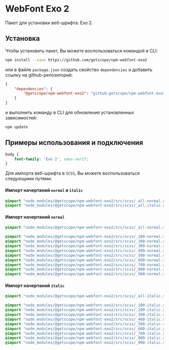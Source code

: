 # WebFont Exo 2

Пакет для установки веб-шрифта: Exo 2.

## Установка

Чтобы установить пакет, Вы можете воспользоваться командой в CLI:

```bash 
npm install --save https://github.com/getscope/npm-webfont-exo2
```

или в файле `package.json` создать свойство `dependencies` и добавить ссылку на github-репозиторий:

```json 
{
    "dependencies": {
        "@getscope/npm-webfont-exo2": "github:getscope/npm-webfont-exo2"
    }
}
```

и выполнить команду в CLI для обновления установленных зависимостей:

```bash 
npm update
```

## Примеры использования и подключения

```css 
body {
    font-family: 'Exo 2', sans-serif;
}
```

Для импорта веб-шрифта в `SCSS`, Вы можете воспользоваться следующими путями:

#### Импорт начертаний `normal` и `italic`

```scss 
@import "node_modules/@getscope/npm-webfont-exo2/src/scss/_all-normal.scss";
@import "node_modules/@getscope/npm-webfont-exo2/src/scss/_all-italic.scss";
```

#### Импорт начертаний `normal`

```scss 
@import "node_modules/@getscope/npm-webfont-exo2/src/scss/_all-normal.scss";
```

```scss 
@import "node_modules/@getscope/npm-webfont-exo2/src/scss/_100-normal.scss";
@import "node_modules/@getscope/npm-webfont-exo2/src/scss/_200-normal.scss";
@import "node_modules/@getscope/npm-webfont-exo2/src/scss/_300-normal.scss";
@import "node_modules/@getscope/npm-webfont-exo2/src/scss/_400-normal.scss";
@import "node_modules/@getscope/npm-webfont-exo2/src/scss/_500-normal.scss";
@import "node_modules/@getscope/npm-webfont-exo2/src/scss/_600-normal.scss";
@import "node_modules/@getscope/npm-webfont-exo2/src/scss/_700-normal.scss";
@import "node_modules/@getscope/npm-webfont-exo2/src/scss/_800-normal.scss";
@import "node_modules/@getscope/npm-webfont-exo2/src/scss/_900-normal.scss";
```

#### Импорт начертаний `italic`

```scss 
@import "node_modules/@getscope/npm-webfont-exo2/src/scss/_all-italic.scss";
```

```scss 
@import "node_modules/@getscope/npm-webfont-exo2/src/scss/_100-italic.scss";
@import "node_modules/@getscope/npm-webfont-exo2/src/scss/_200-italic.scss";
@import "node_modules/@getscope/npm-webfont-exo2/src/scss/_300-italic.scss";
@import "node_modules/@getscope/npm-webfont-exo2/src/scss/_400-italic.scss";
@import "node_modules/@getscope/npm-webfont-exo2/src/scss/_500-italic.scss";
@import "node_modules/@getscope/npm-webfont-exo2/src/scss/_600-italic.scss";
@import "node_modules/@getscope/npm-webfont-exo2/src/scss/_700-italic.scss";
@import "node_modules/@getscope/npm-webfont-exo2/src/scss/_800-italic.scss";
@import "node_modules/@getscope/npm-webfont-exo2/src/scss/_900-italic.scss";
```
